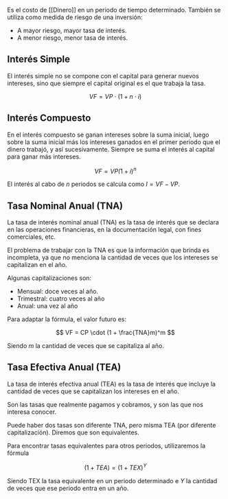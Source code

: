 Es el costo de [[Dinero]] en un período de tiempo determinado. También se utiliza como medida de riesgo de una inversión:

- A mayor riesgo, mayor tasa de interés.
- A menor riesgo, menor tasa de interés.

## Interés Simple

El interés simple no se compone con el capital para generar nuevos intereses, sino que siempre el capital original es el que trabaja la tasa.

$$
VF = VP \cdot (1 + n\cdot i)
$$

## Interés Compuesto

En el interés compuesto se ganan intereses sobre la suma inicial, luego sobre la suma inicial más los intereses ganados en el primer periodo que el dinero trabajó, y así sucesivamente. Siempre se suma el interés al capital para ganar más intereses.

$$
VF = VP \dot (1 + i)^n
$$

El interés al cabo de $n$ periodos se calcula como $I = VF - VP$.

## Tasa Nominal Anual (TNA)

La tasa de interés nominal anual (TNA) es la tasa de interés que se declara en las operaciones financieras, en la documentación legal, con fines comerciales, etc.

El problema de trabajar con la TNA es que la información que brinda es incompleta, ya que no menciona la cantidad de veces que los intereses se capitalizan en el año.

Algunas capitalizaciones son:

- Mensual: doce veces al año.
- Trimestral: cuatro veces al año
- Anual: una vez al año

Para adaptar la fórmula, el valor futuro es:

$$
VF = CP \cdot (1 + \frac{TNA}m)^m
$$

Siendo $m$ la cantidad de veces que se capitaliza al año.

## Tasa Efectiva Anual (TEA)

La tasa de interés efectiva anual (TEA) es la tasa de interés que incluye la cantidad de veces que se capitalizan los intereses en el año.

Son las tasas que realmente pagamos y cobramos, y son las que nos interesa conocer.

Puede haber dos tasas son diferente TNA, pero misma TEA (por diferente capitalización). Diremos que son equivalentes.

Para encontrar tasas equivalentes para otros periodos, utilizaremos la fórmula

$$
(1 + TEA) = (1 + TEX)^{Y}
$$

Siendo TEX la tasa equivalente en un periodo determinado e $Y$ la cantidad de veces que ese periodo entra en un año.
